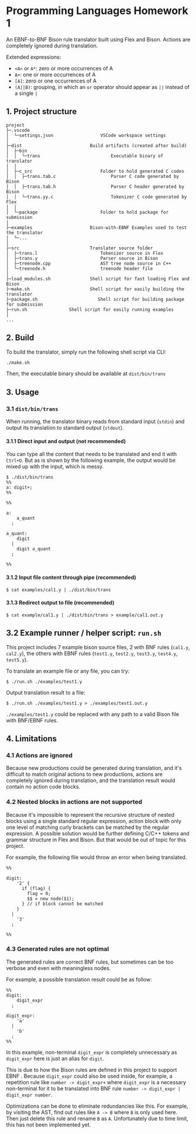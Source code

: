 # Programming Languages Homework 1

An EBNF-to-BNF Bison rule translator built using Flex and Bison. Actions
are completely ignored during translation.

Extended expressions:
- `<A>` or `A*`: zero or more occurrences of A
- `A+`: one or more occurrences of A
- `[A]`: zero or one occurrences of A
- `(A||B)`: grouping, in which an `or` operator should appear as `||` instead of a single `|`

## 1. Project structure

```
project
├─.vscode
│  └─settings.json                  VSCode workspace settings
│
├─dist                          Build artifacts (created after build)
│  ├─bin
│  │  └─trans                           Executable binary of translator
│  │
│  ├─c_src                          Folder to hold generated C codes
│  │  ├─trans.tab.c                     Parser C code generated by Bison
│  │  ├─trans.tab.h                     Parser C header generated by Bison
│  │  └─trans.yy.c                      Tokenizer C code generated by Flex
│  │
│  └─package                        Folder to hold package for submission
│
├─examples                      Bison-with-EBNF Examples used to test the translator
│  └─...
│
├─src                           Translater source folder
│  ├─trans.l                        Tokenizer source in Flex
│  ├─trans.y                        Parser source in Bison
│  ├─treenode.cpp                   AST tree node source in C++
│  └─treenode.h                     treenode header file
│
├─load_modules.sh               Shell script for fast loading Flex and Bison
├─make.sh                       Shell script for easily building the translator
├─package.sh                       Shell script for building package for submission
├─run.sh                Shell script for easily running examples
│
...
```

## 2. Build

To build the translator, simply run the following shell script via CLI:

```sh
./make.sh
```

Then, the executable binary should be available at `dist/bin/trans`

## 3. Usage

### 3.1 `dist/bin/trans`

When running, the translator binary reads from standard input (`stdin`) and
output its translation to standard output (`stdout`).

#### 3.1.1 Direct input and output (not recommended)

You can type all the content that needs to be translated and end it with
`Ctrl+D`. But as is shown by the following example, the output would be
mixed up with the input, which is messy.

```
$ ./dist/bin/trans
%%
a: digit+;
%%

%%

a:
    a_quant
  ;

a_quant:
    digit
  |
    digit a_quant
  ;

%%
```

#### 3.1.2 Input file content through pipe (recommended)

```
$ cat examples/cal1.y | ./dist/bin/trans
```

#### 3.1.3 Redirect output to file (recommended)

```
$ cat example/cal1.y | ./dist/bin/trans > example/cal1.out.y
```

## 3.2 Example runner / helper script: `run.sh`

This project includes 7 example bison source files, 2 with BNF rules
(`cal1.y`, `cal2.y`), the others with EBNF rules (`test1.y`, `test2.y`,
`test3.y`, `test4.y`, `test5.y`).

To translate an example file or any file, you can try:

```
$ ./run.sh ./examples/test1.y
```

Output translation result to a file:

```
$ ./run.sh ./examples/test1.y > ./examples/test1.out.y
```

`./examples/test1.y` could be replaced with any path to a valid Bison file
with BNF/EBNF rules.

## 4. Limitations

### 4.1 Actions are ignored

Because new productions could be generated during translation, and it's
difficult to match original actions to new productions, actions are
completely ignored during translation, and the translation result would
contain no action code blocks.

### 4.2 Nested blocks in actions are not supported

Because it's impossible to represent the recursive structure of nested
blocks using a single standard regular expression, action block with only
one level of matching curly brackets can be matched by the regular
expression. A possible solution would be further defining C/C++ tokens and
grammar structure in Flex and Bison. But that would be out of topic for
this project.

For example, the following file would throw an error when being translated.

```bison
%%

digit:
    '2' {
      if (flag) {
        flag = 0;
        $$ = new node($1);
      } // if block cannot be matched
    }
  |
    '3'
  ;

%%
```

### 4.3 Generated rules are not optimal

The generated rules are correct BNF rules, but sometimes can be too verbose
and even with meaningless nodes.

For example, a possible translation result could be as follow:

```
%%
digit:
    digit_expr
  ;

digit_expr:
    'a'
  |
    'b'
  ;
%%
```

In this example, non-terminal `digit_expr` is completely unnecessary as
`digit_expr` here is just an alias for `digit`.

This is due to how the Bison rules are defined in this project to support
EBNF . Because `digit_expr` could also be used inside, for example, a
repetition rule like `number -> digit_expr+` where `digit_expr` is a
necessary non-terminal for it to be translated into BNF rule
`number -> digit_expr | digit_expr number`.

Optimizations can be done to eliminate redundancies like this. For example,
by visiting the AST, find out rules like `A -> B` where `B` is only used
here. Then just delete this rule and rename `B` as `A`. Unfortunately due
to time limit, this has not been implemented yet.
